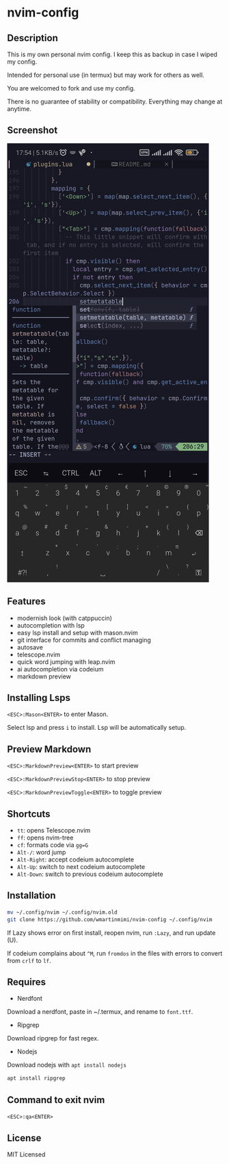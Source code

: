 # nvim-config

## Description

This is my own personal nvim config.
I keep this as backup in case I wiped my config.

Intended for personal use (in termux) but may work for others as well.

You are welcomed to fork and use my config.

There is no guarantee of stability or compatibility.
Everything may change at anytime.

## Screenshot

![Example](example.jpg)

## Features

- modernish look (with catppuccin)
- autocompletion with lsp
- easy lsp install and setup with mason.nvim
- git interface for commits and conflict managing
- autosave
- telescope.nvim
- quick word jumping with leap.nvim
- ai autocompletion via codeium
- markdown preview

## Installing Lsps

`<ESC>:Mason<ENTER>` to enter Mason.

Select lsp and press `i` to install.
Lsp will be automatically setup.

## Preview Markdown

`<ESC>:MarkdownPreview<ENTER>` to start preview

`<ESC>:MarkdownPreviewStop<ENTER>` to stop preview

`<ESC>:MarkdownPreviewToggle<ENTER>` to toggle preview

## Shortcuts

- `tt`: opens Telescope.nvim
- `ff`: opens nvim-tree
- `cf`: formats code via `gg=G`
- `Alt-/`: word jump
- `Alt-Right`: accept codeium autocomplete
- `Alt-Up`: switch to next codeium autocomplete
- `Alt-Down`: switch to previous codeium autocomplete

## Installation

```bash
mv ~/.config/nvim ~/.config/nvim.old
git clone https://github.com/wmartinmimi/nvim-config ~/.config/nvim
```

If Lazy shows error on first install, reopen nvim, run `:Lazy`, and run update (U).

If codeium complains about `^M`, run `fromdos` in the files with errors to convert from `crlf` to `lf`.

## Requires

- Nerdfont

Download a nerdfont, paste in ~/.termux, and rename to `font.ttf`.

- Ripgrep

Download ripgrep for fast regex.

- Nodejs

Download nodejs with `apt install nodejs`

```bash
apt install ripgrep
```

## Command to exit nvim

`<ESC>:qa<ENTER>`

## License

MIT Licensed
